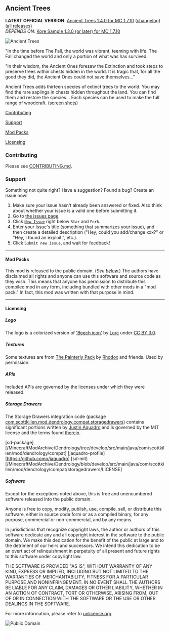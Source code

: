 ## Ancient Trees
**LATEST OFFICIAL VERSION**: [Ancient Trees 1.4.0 for MC 1.7.10][latest] ([changelog][changelog.md]) ([all
releases][releases])<br />
*DEPENDS ON*: [Kore Sample 1.3.0 (or later) for MC 1.7.10][koresample]

[latest]: http://scottk.us/AncientTreesMod
[releases]: https://github.com/MinecraftModArchive/Dendrology/releases
[changelog.md]: https://github.com/MinecraftModArchive/Dendrology/blob/develop/src/main/resources/CHANGELOG.md
[koresample]: http://scottk.us/KoreSampleMod

![Ancient Trees](https://raw.githubusercontent.com/MinecraftModArchive/Dendrology/develop/art/logo/logo-128.png)

"In the time before The Fall, the world was vibrant, teeming with life. The Fall changed the world and only a
portion of what was has survived.

"In their wisdom, the Ancient Ones foresaw the Extinction and took steps to preserve trees within chests hidden in the
world. It is tragic that, for all the good they did, the Ancient Ones could not save themselves..."

Ancient Trees adds thirteen species of extinct trees to the world. You may find the rare saplings in chests hidden
throughout the land. You can find them and restore the species... Each species can be used to make the full range of
woodcraft. ([screen shots](screen-shots.md))

[Contributing](#contributing)

[Support](#support)

[Mod Packs](#mod-packs)

[Licensing](#licensing)

### Contributing

Please see [CONTRIBUTING.md](CONTRIBUTING.md).

### Support
Something not quite right?  Have a suggestion?  Found a bug?  Create an issue now!

1. Make sure your issue hasn't already been answered or fixed.  Also think about whether your issue is a valid one
before submitting it.
2. Go to [the issues page][issues].
3. Click [`New Issue`][new] right below `Star` and `Fork`.
4. Enter your Issue's title (something that summarizes your issue), and then create a detailed description ("Hey, could
you add/change xxx?" or "Hey, I found an exploit.", etc.).
5. Click `Submit new issue`, and wait for feedback!

[issues]: /MinecraftModArchive/Dendrology/issues
[new]: /MinecraftModArchive/Dendrology/issues/new

* * *

#### Mod Packs

This mod is released to the public domain. (*See [below](#licensing).*) The authors have disclaimed all rights and
anyone can use this software and source code as they wish. This means that anyone has permission to distribute this
compiled mod in any form, including bundled with other mods in a "mod pack." In fact, this mod was written with that
purpose in mind.

* * *

#### Licensing

##### Logo

The logo is a colorized version of ['Beech icon'][beech-icon] by [Lorc][lorc-site] under [CC BY 3.0][ccby30].

[beech-icon]: http://game-icons.net/lorc/originals/beech.html
[lorc-site]: http://lorcblog.blogspot.com/
[ccby30]: http://creativecommons.org/licenses/by/3.0/

##### Textures

Some textures are from [The Painterly Pack][pack] by [Rhodox][rhodox_tweet] and friends. Used by permission.

[pack]: http://painterlypack.net/
[rhodox_tweet]: https://twitter.com/PainterlyPack

##### APIs

Included APIs are governed by the licenses under which they were released.

##### Storage Drawers

The Storage Drawers integration code (package [com.scottkillen.mod.dendrology.compat.storagedrawers](sd-package)) 
contains significant portions written by [Justin Aquadro](jaquadro-profile) and is governed by the MIT license and the 
terms found [therein](sd-mit).

[sd-package][/MinecraftModArchive/Dendrology/tree/develop/src/main/java/com/scottkillen/mod/dendrology/compat]
[jaquadro-profile][https://github.como/jaquadro]
[sd-mit][/MinecraftModArchive/Dendrology/blob/develop/src/main/java/com/scottkillen/mod/dendrology/compat/storagedrawers/LICENSE]

##### Software

Except for the exceptions noted above, this is free and unencumbered software released into the public domain.

Anyone is free to copy, modify, publish, use, compile, sell, or distribute this software, either in source code form or
as a compiled binary, for any purpose, commercial or non-commercial, and by any means.

In jurisdictions that recognize copyright laws, the author or authors of this software dedicate any and all copyright
interest in the software to the public domain. We make this dedication for the benefit of the public at large and to the
detriment of our heirs and successors. We intend this dedication to be an overt act of relinquishment in perpetuity of
all present and future rights to this software under copyright law.

THE SOFTWARE IS PROVIDED "AS IS", WITHOUT WARRANTY OF ANY KIND, EXPRESS OR IMPLIED, INCLUDING BUT NOT LIMITED TO THE
WARRANTIES OF MERCHANTABILITY, FITNESS FOR A PARTICULAR PURPOSE AND NONINFRINGEMENT. IN NO EVENT SHALL THE AUTHORS BE
LIABLE FOR ANY CLAIM, DAMAGES OR OTHER LIABILITY, WHETHER IN AN ACTION OF CONTRACT, TORT OR OTHERWISE, ARISING FROM, OUT
OF OR IN CONNECTION WITH THE SOFTWARE OR THE USE OR OTHER DEALINGS IN THE SOFTWARE.

For more information, please refer to [unlicense.org](http://unlicense.org/).

![Public Domain](https://raw.githubusercontent.com/MinecraftModArchive/assets/master/pd-icon.png)
